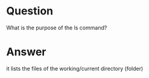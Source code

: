# Question

What is the purpose of the ls command?

# Answer

it lists the files of the working/current directory (folder)